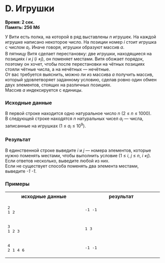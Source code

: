 <h1 class="title">D. Игрушки</h1>
<p><b>Время: 2 сек.<br>Память: 256 Мб</b></p>
<div id="problem_text">
   <div class="problem_par">
      <div class="problem_par_normal">У Вити есть полка, на которой в ряд выставлены <i>n</i> игрушек. На каждой игрушке написано некоторое число. На позиции номер <i>i</i> стоит игрушка с числом <i>a</i><sub><i>i</i></sub>. Иначе говоря, игрушки образуют массив <i>a</i>.</div>
   </div>
   <div class="problem_par">
      <div class="problem_par_normal">В пятницу Витя сделает перестановку: две игрушки, находящиеся на позициях <i>i</i> и <i>j</i> (<i>i</i> ≠<i>j</i>), он поменяет местами. Витя обожает порядок, поэтому он хочет, чтобы после перестановки на чётных позициях стояли чётные числа, а на нечётных&nbsp;— нечётные. </div>
   </div>
   <div class="problem_par">
      <div class="problem_par_normal">От вас требуется выяснить, можно ли из массива <i>a</i> получить массив, который удовлетворяет заданному условию, сделав ровно один обмен двух элементов, стоящих на различных позициях.</div>
   </div>
   <div class="problem_par">
      <div class="problem_par_normal">Массив <i>a</i> индексируется с единицы.</div>
   </div>
   <h3 class="problem_subtitle">Исходные данные</h3>
   <div class="problem_par">
      <div class="problem_par_normal">В первой строке находится одно натуральное число <i>n</i> (2 ≤ <i>n</i> ≤ 1000).</div>
   </div>
   <div class="problem_par">
      <div class="problem_par_normal">В следующей строке находятся <i>n</i> натуральных чисел <i>a</i><sub><i>i</i></sub>&nbsp;— числа, записанные на игрушках (1 ≤ <i>a</i><sub><i>i</i></sub> ≤ 10<sup>9</sup>).</div>
   </div>
   <h3 class="problem_subtitle">Результат</h3>
   <div class="problem_par">
      <div class="problem_par_normal">В единственной строке выведите <i>i</i> и <i>j</i>&nbsp;— номера элементов, которые нужно поменять местами, чтобы выполнить условие (1 ≤ <i>i</i>, <i>j</i> ≤ <i>n</i>, <i>i</i> ≠<i>j</i>). Если ответов несколько, выведите любой из них.</div>
   </div>
   <div class="problem_par">
      <div class="problem_par_normal">Если не существует способа поменять два элемента местами, выведите <i>-1</i> <i>-1</i>.</div>
   </div>
   <h3 class="problem_subtitle">Примеры</h3>
   <table class="sample">
      <tbody>
         <tr>
            <th width="350">исходные данные</th>
            <th width="350">результат</th>
         </tr>
         <tr>
            <td>
               <pre>2
1 2</pre>
            </td>
            <td>
               <pre>-1 -1</pre>
            </td>
         </tr>
         <tr>
            <td>
               <pre>3
1 2 3</pre>
            </td>
            <td>
               <pre>1 3</pre>
            </td>
         </tr>
         <tr>
            <td>
               <pre>4
2 1 4 6</pre>
            </td>
            <td>
               <pre>-1 -1</pre>
            </td>
         </tr>
      </tbody>
   </table>
   <div class="problem_source"></div>
</div>
